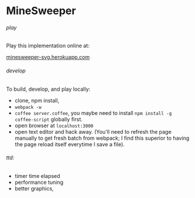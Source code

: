

# MineSweeper

###### play
Play this implementation online at:

[minesweeper-svg.herokuapp.com](minesweeper-svg.herokuapp.com)

###### develop
To build, develop, and play locally:

- clone, npm install,
- `webpack -w`
- `coffee server.coffee`, you maybe need to install `npm install -g coffee-script` globally first.
- open browser at `localhost:3000`
- open text editor and hack away.  (You'll need to refresh the page manually to get fresh batch from webpack; I find this superior to having the page reload itself everytime I save a file).

###### ttd:
- timer time elapsed
- performance tuning
- better graphics,

